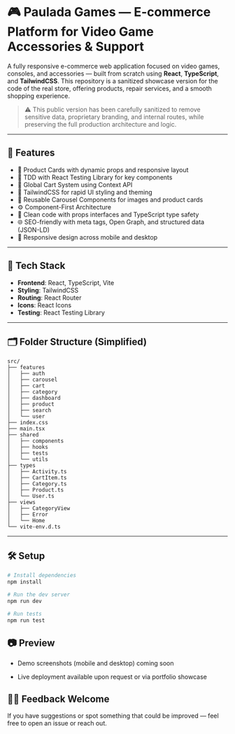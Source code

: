 # 🎮 Paulada Games — E-commerce Platform for Video Game Accessories & Support

A fully responsive e-commerce web application focused on video games, consoles, and accessories — built from scratch using **React**, **TypeScript**, and **TailwindCSS**. This repository is a sanitized showcase version for the code of the real store, offering products, repair services, and a smooth shopping experience.

> ⚠️ This public version has been carefully sanitized to remove sensitive data, proprietary branding, and internal routes, while preserving the full production architecture and logic.

---

## 🚀 Features

- 🛒 Product Cards with dynamic props and responsive layout
- 🧪 TDD with React Testing Library for key components
- 🛒 Global Cart System using Context API
- 🎨 TailwindCSS for rapid UI styling and theming
- 📸 Reusable Carousel Components for images and product cards
- ⚙️ Component-First Architecture
- 🧼 Clean code with props interfaces and TypeScript type safety
- 🌐 SEO-friendly with meta tags, Open Graph, and structured data (JSON-LD)
- 📱 Responsive design across mobile and desktop

---

## 🔧 Tech Stack

- **Frontend**: React, TypeScript, Vite
- **Styling**: TailwindCSS
- **Routing**: React Router
- **Icons**: React Icons
- **Testing**: React Testing Library

---

## 🗂️ Folder Structure (Simplified)

```
src/
├── features
│   ├── auth
│   ├── carousel
│   ├── cart
│   ├── category
│   ├── dashboard
│   ├── product
│   ├── search
│   └── user
├── index.css
├── main.tsx
├── shared
│   ├── components
│   ├── hooks
│   ├── tests
│   └── utils
├── types
│   ├── Activity.ts
│   ├── CartItem.ts
│   ├── Category.ts
│   ├── Product.ts
│   └── User.ts
├── views
│   ├── CategoryView
│   ├── Error
│   └── Home
└── vite-env.d.ts

```

---

## 🛠️ Setup

```bash
# Install dependencies
npm install

# Run the dev server
npm run dev

# Run tests
npm run test
```

## 📷 Preview

- Demo screenshots (mobile and desktop) coming soon

- Live deployment available upon request or via portfolio showcase

## 🙋‍♂️ Feedback Welcome

If you have suggestions or spot something that could be improved — feel free to open an issue or reach out.
